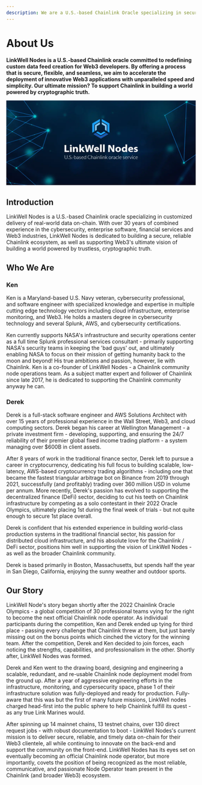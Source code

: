 ```yaml
---
description: We are a U.S.-based Chainlink Oracle specializing in secure delivery of real-world data onto the blockchain.
---
```


# About Us

**LinkWell Nodes is a U.S.-based Chainlink oracle committed to redefining custom data feed creation for Web3 developers. By offering a process that is secure, flexible, and seamless, we aim to accelerate the deployment of innovative Web3 applications with unparalleled speed and simplicity. Our ultimate mission? To support Chainlink in building a world powered by cryptographic truth.**

![LinkWell Nodes - U.S.-based Chainlink node operator](/img/lw-banner_1080x485_Docs-Home.webp "LinkWell Nodes - U.S.-based Chainlink node operator")

## Introduction

LinkWell Nodes is a U.S.-based Chainlink oracle specializing in customized delivery of real-world data on-chain. With over 30 years of combined experience in the cybersecurity, enterprise software, financial services and Web3 industries, LinkWell Nodes is dedicated to building a secure, reliable Chainlink ecosystem, as well as supporting Web3's ultimate vision of building a world powered by trustless, cryptographic truth.

## Who We Are

### Ken
Ken is a Maryland-based U.S. Navy veteran, cybersecurity professional, and software engineer with specialized knowledge and expertise in multiple cutting edge technology vectors including cloud infrastructure, enterprise monitoring, and Web3. He holds a masters degree in cybersecurity technology and several Splunk, AWS, and cybersecurity certifications. 

Ken currently supports NASA's infrastructure and security operations center as a full time Splunk professional services consultant - primarily supporting NASA's security teams in keeping the 'bad guys' out, and ultimately enabling NASA to focus on their mission of getting humanity back to the moon and beyond! His true ambitions and passion, however, lie with Chainlink. Ken is a co-founder of LinkWell Nodes - a Chainlink community node operations team. As a subject matter expert and follower of Chainlink since late 2017, he is dedicated to supporting the Chainlink community anyway he can.

### Derek
Derek is a full-stack software engineer and AWS Solutions Architect with over 15 years of professional experience in the Wall Street, Web3, and cloud computing sectors. Derek began his career at Wellington Management - a private investment firm - developing, supporting, and ensuring the 24/7 reliability of their premier global fixed income trading platform - a system managing over $600B in client assets. 

After 8 years of work in the traditional finance sector, Derek left to pursue a career in cryptocurrency, dedicating his full focus to building scalable, low-latency, AWS-based cryptocurrency trading algorithms - including one that became the fastest triangular arbitrage bot on Binance from 2019 through 2021, successfully (and profitably) trading over 360 million USD in volume per annum. More recently, Derek's passion has evolved to supporting the decentralized finance (DeFi) sector, deciding to cut his teeth on Chainlink infrastructure by competing as a solo contestant in their 2022 Oracle Olympics, ultimately placing 1st during the final week of trials - but not quite enough to secure 1st place overall. 

Derek is confident that his extended experience in building world-class production systems in the traditional financial sector, his passion for distributed cloud infrastructure, and his absolute love for the Chainlink / DeFi sector, positions him well in supporting the vision of LinkWell Nodes - as well as the broader Chainlink community.

Derek is based primarily in Boston, Massachusetts, but spends half the year in San Diego, California, enjoying the sunny weather and outdoor sports. 


## Our Story
LinkWell Node's story began shortly after the 2022 Chainlink Oracle Olympics - a global competition of 30 professional teams vying for the right to become the next official Chainlink node operator. As individual participants during the competition, Ken and Derek ended up tying for third place - passing every challenge that Chainlink threw at them, but just barely missing out on the bonus points which cinched the victory for the winning team. After the competition, Derek and Ken decided to join forces, each noticing the strengths, capabilities, and professionalism in the other. Shortly after, LinkWell Nodes was formed.

Derek and Ken went to the drawing board, designing and engineering a scalable, redundant, and re-usable Chainlink node deployment model from the ground up. After a year of aggressive engineering efforts in the infrastructure, monitoring, and cypersecurity space, phase 1 of their infrastructure solution was fully-deployed and ready for production. Fully-aware that this was but the first of many future missions, LinkWell nodes charged head-first into the public sphere to help Chainlink fulfill its quest - as any true Link Marines would.

After spinning up 14 mainnet chains, 13 testnet chains, over 130 direct request jobs - with robust documentation to boot - LinkWell Nodes's current mission is to deliver secure, reliable, and timely data on-chain for their Web3 clientele, all while continuing to innovate on the back-end and support the community on the front-end. LinkWell Nodes has its eyes set on eventually becoming an official Chainlink node operator, but more importantly, covets the position of being recognized as the most reliable, communicative, and passionate Node Operator team present in the Chainlink (and broader Web3) ecosystem.